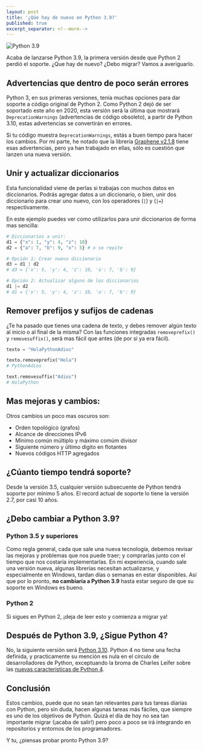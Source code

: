 ```yaml
---
layout: post
title: '¿Qúe hay de nuevo en Python 3.9?'
published: true
excerpt_separator: <!--more-->
---
```


![Python 3.9]({{site.baseurl}}/images/python39.png)


Acaba de lanzarse Python 3.9, la primera versión desde que Python 2 perdió el soporte. ¿Que hay de nuevo? ¿Debo migrar? Vamos a averiguarlo.

<!--more-->

## Advertencias que dentro de poco serán errores

Python 3, en sus primeras versiones, tenía muchas opciones para dar soporte a código original de Python 2. Como Python 2 dejó de ser soportado este año en 2020, esta versión será la última que mostrará `DeprecationWarnings` (advertencias de código obsoleto), a partir de Python 3.10, estas advertencias se convertirán en errores.

Si tu código muestra `DeprecationWarnings`, estás a buen tiempo para hacer los cambios. Por mi parte, he notado que la librería [Graphene v2.1.8](https://github.com/graphql-python/graphene/releases/tag/v2.1.8) tiene esas advertencias, pero ya han trabajado en ellas, sólo es cuestión que lanzen una nueva versión.

## Unir y actualizar diccionarios

Esta funcionalidad viene de perlas si trabajas con muchos datos en diccionarios. Podrás agregar datos a un diccionario, o bien, unir dos diccionario para crear uno nuevo, con los operadores (`|`) y (`|=`) respectivamente.

En este ejemplo puedes ver como utilizarlos para unir diccionarios de forma mas sencilla:
```python
# Diccionarios a unir:
d1 = {"x": 1, "y": 4, "z": 10}
d2 = {"a": 7, "b": 9, "x": 5} # x se repite

# Opción 1: Crear nuevo diccionario
d3 = d1 | d2
# d3 = {'x': 5, 'y': 4, 'z': 10, 'a': 7, 'b': 9}

# Opción 2: Actualizar alguno de los diccionarios
d1 |= d2
# d1 = {'x': 5, 'y': 4, 'z': 10, 'a': 7, 'b': 9}
```

## Remover prefijos y sufijos de cadenas

¿Te ha pasado que tienes una cadena de texto, y debes remover algún texto al inicio o al final de la misma? Con las funciones integradas `removeprefix()` y `removesuffix()`, será mas fácil que antes (de por si ya era fácil).

```python
texto = "HolaPythonAdios"

texto.removeprefix("Hola")
# PythonAdios

text.removesuffix("Adios")
# HolaPython
```

## Mas mejoras y cambios:

Otros cambios un poco mas oscuros son:
* Orden topológico (grafos)
* Alcance de direcciones IPv6
* Mínimo común múltiplo y máximo comúm divisor
* Siguiente número y último digito en flotantes
* Nuevos códigos HTTP agregados

## ¿Cúanto tiempo tendrá soporte?

Desde la versión 3.5, cualquier versión subsecuente de Python tendrá soporte por mínimo 5 años. El record actual de soporte lo tiene la versión 2.7, por casi 10 años.

## ¿Debo cambiar a Python 3.9?

### Python 3.5 y superiores

Como regla general, cada que sale una nueva tecnología, debemos revisar las mejoras y problemas que nos puede traer; y comprarlas junto con el tiempo que nos costaría implementarlas. En mi experiencia, cuando sale una versión nueva, algunas librerías necesitan actualizarse, y especialmente en Windows, tardan días o semanas en estar disponibles. Así que por lo pronto, **no cambiaría a Python 3.9** hasta estar seguro de que su soporte en Windows es bueno.

### Python 2

Si sigues en Python 2, ¡deja de leer esto y comienza a migrar ya!

## Después de Python 3.9, ¿Sigue Python 4?

No, la siguiente versión será [Python 3.10](https://www.python.org/dev/peps/pep-0619/). Python 4 no tiene una fecha definida, y practicamente su mención es nula en el círculo de desarrolladores de Python, exceptuando la broma de Charles Leifer sobre las [nuevas características de Python 4](http://charlesleifer.com/blog/new-features-planned-for-python-4-0/).

## Conclusión

Estos cambios, puede que no sean tan relevantes para tus tareas diarias con Python, pero sin duda, hacen algunas tareas más fáciles, que siempre es uno de los objetivos de Python. Quizá el día de hoy no sea tan importante migrar (¡acaba de salir!) pero poco a poco se irá integrando en repositorios y entornos de los programadores.

Y tu, ¿piensas probar pronto Python 3.9?
